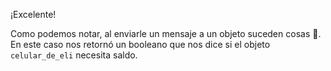 ¡Excelente! 

Como podemos notar, al enviarle un mensaje a un objeto suceden cosas :eyes:. En este caso nos retornó un booleano que nos dice si el objeto `celular_de_eli` necesita saldo. 